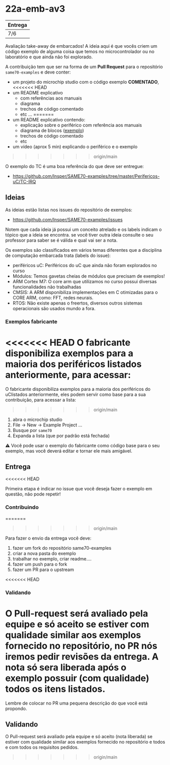 # 22a-emb-av3

| Entrega |
|---------|
| 7/6     |

Avaliação take-away de embarcados! A ideia aqui é que vocês criem um código exemplo de alguma coisa que temos no microcontrolador ou no laboratório e que ainda não foi explorado. 

A contribuição tem que ser na forma de um **Pull Request** para o repositório `same70-examples` e deve conter:

- um projeto do microchip studio com o código exemplo **COMENTADO**,
<<<<<<< HEAD
- um README explicativo
    - com referências aos manuais
    - diagrama 
    - trechos de código comentado
    - etc ...
=======
- um README explicativo contendo:
    - explicação sobre o periférico com referência aos manuais
    - diagrama de blocos ([exemplo](https://github.com/Insper/SAME70-examples/raw/master/Perifericos-uC/AFEC-Pin/doc/Diagrama_AFEC-Pin.svg))
    - trechos de código comentado 
    - etc
- um vídeo (aprox 5 min) explicando o periférico e o exemplo
>>>>>>> origin/main
    
O exemplo do TC é uma boa referência do que deve ser entregue:

- https://github.com/Insper/SAME70-examples/tree/master/Perifericos-uC/TC-IRQ

## Ideias

As ideias estão listas nos issues do repositório de exemplos:

- https://github.com/Insper/SAME70-examples/issues

Notem que cada ideia já possui um conceito atrelado e os labels indicam o tópico que a ideia se encontra.  se você tiver outra ideia consulte o seu professor para saber se é válida e qual vai ser a nota.

Os exemplos são classificados em vários temas diferentes que a disciplina de computação embarcada trata (labels do issue): 

- periféricos uC: Periféricos do uC que ainda não foram explorados no curso
- Módulos: Temos gavetas cheias de módulos que precisam de exemplos!
- ARM Cortex M7: O core arm que utilizamos no curso possui diversas funcionalidades não trabalhadas
- CMSIS: A ARM disponibiliza implementações em C otimizadas para o CORE ARM, como: FFT, redes neurais.
- RTOS: Não existe apenas o freertos, diversos outros sistemas operacionais são usados mundo a fora.

### Exemplos fabricante

<<<<<<< HEAD
O fabricante disponibiliza exemplos para a maioria dos periféricos listados anteriormente, para acessar:
=======
O fabricante disponibiliza exemplos para a maioria dos periféricos do uClistados anteriormente, eles podem servir como base para a sua contribuição, para acessar a lista:
>>>>>>> origin/main

1. abra o microchip studio
1. File -> New -> Example Project ...
1. Busque por `same70`
1. Expanda a lista (que por padrão está fechada)

⚠️ Você pode usar o exemplo do fabricante como código base para o seu exemplo, mas você deverá editar e tornar ele mais amigável.

## Entrega
<<<<<<< HEAD

Primeira etapa é indicar no issue que você deseja fazer o exemplo em questão, não pode repetir! 

### Contribuindo
=======
>>>>>>> origin/main

Para fazer o envio da entrega você deve:

1. fazer um fork do repositório same70-examples
1. criar a nova pasta do exemplo
1. trabalhar no exemplo, criar readme....
1. fazer um push para o fork
1. fazer um PR para o upstream 

<<<<<<< HEAD
### Validando

O Pull-request será avaliado pela equipe e só aceito se estiver com qualidade similar aos exemplos fornecido no repositório, no PR nós iremos pedir revisões da entrega. A nota só sera liberada após o exemplo possuir (com qualidade) todos os itens listados.
=======
Lembre de colocar no PR uma pequena descrição do que você está propondo.

## Validando

O Pull-request será avaliado pela equipe e só aceito (nota liberada) se estiver com qualidade similar aos exemplos fornecido no repositório e todos e com todos os requisitos pedidos.
>>>>>>> origin/main
